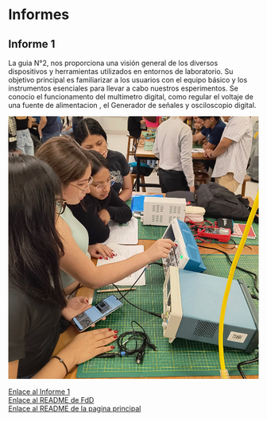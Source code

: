 <h1>Informes</h1>
<h2>Informe 1</h2>
<p>La guia N°2, nos proporciona una visión general de los diversos dispositivos y herramientas utilizados en entornos de laboratorio. Su objetivo principal es familiarizar a los usuarios con el equipo básico y los instrumentos esenciales para llevar a cabo nuestros esperimentos. Se conocio el funcionamento del multimetro digital,  como regular el voltaje de una fuente de alimentacion , el Generador de señales y osciloscopio digital.</p>
<img src="../../Imagenes/I_Informes/Inf_1.jpg" width=600px alt="imagen">

<a href="Informe_1.md">Enlace al Informe 1</a>
<br>
<a href="../README.md">Enlace al README  de FdD </a>
<br>
<a href="../../README.md">Enlace al README  de la pagina principal</a>
